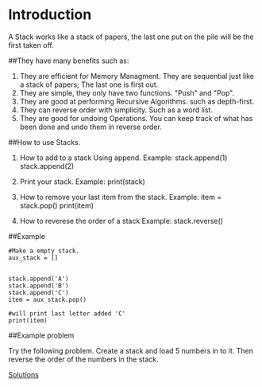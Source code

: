 # Introduction 
A Stack works like a stack of papers, the last one put on the pile will be the first taken off. 

##They have many benefits such as:
1. They are efficient for Memory Managment. They are sequential just like a stack of papers; The last one is first out.
2. They are simple, they only have two functions. "Push" and "Pop".
3. They are good at performing Recursive Algorithms. such as depth-first.
4. They can reverse order with simplicity. Such as a word list.
5. They are good for undoing Operations. You can keep track of what has been done and undo them in reverse order.

##How to use Stacks.
1. How to add to a stack
    Using append.
    Example: stack.append(1)
             stack.append(2)

2. Print your stack.
    Example: print(stack)
    
3. How to remove your last item from the stack.
    Example: item = stack.pop()
    print(item)
   
4. How to reverese the order of a stack
    Example: stack.reverse()
    
    
    
##Example 
```
#Make a empty stack.
aux_stack = []
    

stack.append('A')
stack.append('B')
stack.append('C')
item = aux_stack.pop()

#will print last letter added 'C'
print(item)

```

##Example problem

Try the following problem. 
Create a stack and load 5 numbers in to it. Then reverse the order of the numbers in the stack.

[Solutions](/Answers/Stack-Answers.md)


